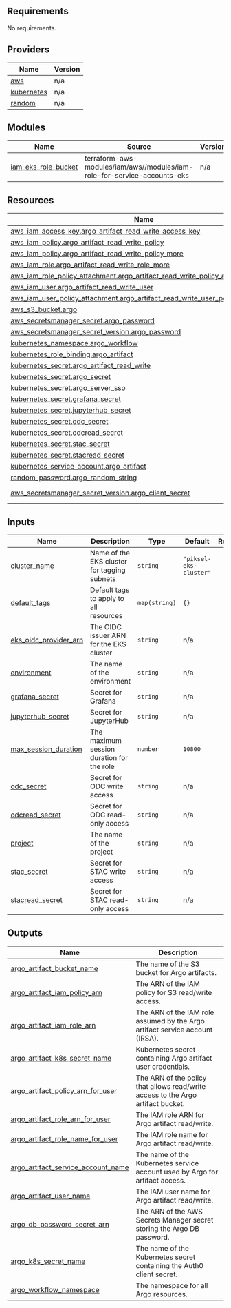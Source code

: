 <!-- BEGIN_TF_DOCS -->
## Requirements

No requirements.

## Providers

| Name | Version |
|------|---------|
| <a name="provider_aws"></a> [aws](#provider\_aws) | n/a |
| <a name="provider_kubernetes"></a> [kubernetes](#provider\_kubernetes) | n/a |
| <a name="provider_random"></a> [random](#provider\_random) | n/a |

## Modules

| Name | Source | Version |
|------|--------|---------|
| <a name="module_iam_eks_role_bucket"></a> [iam\_eks\_role\_bucket](#module\_iam\_eks\_role\_bucket) | terraform-aws-modules/iam/aws//modules/iam-role-for-service-accounts-eks | n/a |

## Resources

| Name | Type |
|------|------|
| [aws_iam_access_key.argo_artifact_read_write_access_key](https://registry.terraform.io/providers/hashicorp/aws/latest/docs/resources/iam_access_key) | resource |
| [aws_iam_policy.argo_artifact_read_write_policy](https://registry.terraform.io/providers/hashicorp/aws/latest/docs/resources/iam_policy) | resource |
| [aws_iam_policy.argo_artifact_read_write_policy_more](https://registry.terraform.io/providers/hashicorp/aws/latest/docs/resources/iam_policy) | resource |
| [aws_iam_role.argo_artifact_read_write_role_more](https://registry.terraform.io/providers/hashicorp/aws/latest/docs/resources/iam_role) | resource |
| [aws_iam_role_policy_attachment.argo_artifact_read_write_policy_attachment](https://registry.terraform.io/providers/hashicorp/aws/latest/docs/resources/iam_role_policy_attachment) | resource |
| [aws_iam_user.argo_artifact_read_write_user](https://registry.terraform.io/providers/hashicorp/aws/latest/docs/resources/iam_user) | resource |
| [aws_iam_user_policy_attachment.argo_artifact_read_write_user_policy_attachment](https://registry.terraform.io/providers/hashicorp/aws/latest/docs/resources/iam_user_policy_attachment) | resource |
| [aws_s3_bucket.argo](https://registry.terraform.io/providers/hashicorp/aws/latest/docs/resources/s3_bucket) | resource |
| [aws_secretsmanager_secret.argo_password](https://registry.terraform.io/providers/hashicorp/aws/latest/docs/resources/secretsmanager_secret) | resource |
| [aws_secretsmanager_secret_version.argo_password](https://registry.terraform.io/providers/hashicorp/aws/latest/docs/resources/secretsmanager_secret_version) | resource |
| [kubernetes_namespace.argo_workflow](https://registry.terraform.io/providers/hashicorp/kubernetes/latest/docs/resources/namespace) | resource |
| [kubernetes_role_binding.argo_artifact](https://registry.terraform.io/providers/hashicorp/kubernetes/latest/docs/resources/role_binding) | resource |
| [kubernetes_secret.argo_artifact_read_write](https://registry.terraform.io/providers/hashicorp/kubernetes/latest/docs/resources/secret) | resource |
| [kubernetes_secret.argo_secret](https://registry.terraform.io/providers/hashicorp/kubernetes/latest/docs/resources/secret) | resource |
| [kubernetes_secret.argo_server_sso](https://registry.terraform.io/providers/hashicorp/kubernetes/latest/docs/resources/secret) | resource |
| [kubernetes_secret.grafana_secret](https://registry.terraform.io/providers/hashicorp/kubernetes/latest/docs/resources/secret) | resource |
| [kubernetes_secret.jupyterhub_secret](https://registry.terraform.io/providers/hashicorp/kubernetes/latest/docs/resources/secret) | resource |
| [kubernetes_secret.odc_secret](https://registry.terraform.io/providers/hashicorp/kubernetes/latest/docs/resources/secret) | resource |
| [kubernetes_secret.odcread_secret](https://registry.terraform.io/providers/hashicorp/kubernetes/latest/docs/resources/secret) | resource |
| [kubernetes_secret.stac_secret](https://registry.terraform.io/providers/hashicorp/kubernetes/latest/docs/resources/secret) | resource |
| [kubernetes_secret.stacread_secret](https://registry.terraform.io/providers/hashicorp/kubernetes/latest/docs/resources/secret) | resource |
| [kubernetes_service_account.argo_artifact](https://registry.terraform.io/providers/hashicorp/kubernetes/latest/docs/resources/service_account) | resource |
| [random_password.argo_random_string](https://registry.terraform.io/providers/hashicorp/random/latest/docs/resources/password) | resource |
| [aws_secretsmanager_secret_version.argo_client_secret](https://registry.terraform.io/providers/hashicorp/aws/latest/docs/data-sources/secretsmanager_secret_version) | data source |

## Inputs

| Name | Description | Type | Default | Required |
|------|-------------|------|---------|:--------:|
| <a name="input_cluster_name"></a> [cluster\_name](#input\_cluster\_name) | Name of the EKS cluster for tagging subnets | `string` | `"piksel-eks-cluster"` | no |
| <a name="input_default_tags"></a> [default\_tags](#input\_default\_tags) | Default tags to apply to all resources | `map(string)` | `{}` | no |
| <a name="input_eks_oidc_provider_arn"></a> [eks\_oidc\_provider\_arn](#input\_eks\_oidc\_provider\_arn) | The OIDC issuer ARN for the EKS cluster | `string` | n/a | yes |
| <a name="input_environment"></a> [environment](#input\_environment) | The name of the environment | `string` | n/a | yes |
| <a name="input_grafana_secret"></a> [grafana\_secret](#input\_grafana\_secret) | Secret for Grafana | `string` | n/a | yes |
| <a name="input_jupyterhub_secret"></a> [jupyterhub\_secret](#input\_jupyterhub\_secret) | Secret for JupyterHub | `string` | n/a | yes |
| <a name="input_max_session_duration"></a> [max\_session\_duration](#input\_max\_session\_duration) | The maximum session duration for the role | `number` | `10800` | no |
| <a name="input_odc_secret"></a> [odc\_secret](#input\_odc\_secret) | Secret for ODC write access | `string` | n/a | yes |
| <a name="input_odcread_secret"></a> [odcread\_secret](#input\_odcread\_secret) | Secret for ODC read-only access | `string` | n/a | yes |
| <a name="input_project"></a> [project](#input\_project) | The name of the project | `string` | n/a | yes |
| <a name="input_stac_secret"></a> [stac\_secret](#input\_stac\_secret) | Secret for STAC write access | `string` | n/a | yes |
| <a name="input_stacread_secret"></a> [stacread\_secret](#input\_stacread\_secret) | Secret for STAC read-only access | `string` | n/a | yes |

## Outputs

| Name | Description |
|------|-------------|
| <a name="output_argo_artifact_bucket_name"></a> [argo\_artifact\_bucket\_name](#output\_argo\_artifact\_bucket\_name) | The name of the S3 bucket for Argo artifacts. |
| <a name="output_argo_artifact_iam_policy_arn"></a> [argo\_artifact\_iam\_policy\_arn](#output\_argo\_artifact\_iam\_policy\_arn) | The ARN of the IAM policy for S3 read/write access. |
| <a name="output_argo_artifact_iam_role_arn"></a> [argo\_artifact\_iam\_role\_arn](#output\_argo\_artifact\_iam\_role\_arn) | The ARN of the IAM role assumed by the Argo artifact service account (IRSA). |
| <a name="output_argo_artifact_k8s_secret_name"></a> [argo\_artifact\_k8s\_secret\_name](#output\_argo\_artifact\_k8s\_secret\_name) | Kubernetes secret containing Argo artifact user credentials. |
| <a name="output_argo_artifact_policy_arn_for_user"></a> [argo\_artifact\_policy\_arn\_for\_user](#output\_argo\_artifact\_policy\_arn\_for\_user) | The ARN of the policy that allows read/write access to the Argo artifact bucket. |
| <a name="output_argo_artifact_role_arn_for_user"></a> [argo\_artifact\_role\_arn\_for\_user](#output\_argo\_artifact\_role\_arn\_for\_user) | The IAM role ARN for Argo artifact read/write. |
| <a name="output_argo_artifact_role_name_for_user"></a> [argo\_artifact\_role\_name\_for\_user](#output\_argo\_artifact\_role\_name\_for\_user) | The IAM role name for Argo artifact read/write. |
| <a name="output_argo_artifact_service_account_name"></a> [argo\_artifact\_service\_account\_name](#output\_argo\_artifact\_service\_account\_name) | The name of the Kubernetes service account used by Argo for artifact access. |
| <a name="output_argo_artifact_user_name"></a> [argo\_artifact\_user\_name](#output\_argo\_artifact\_user\_name) | The IAM user name for Argo artifact read/write. |
| <a name="output_argo_db_password_secret_arn"></a> [argo\_db\_password\_secret\_arn](#output\_argo\_db\_password\_secret\_arn) | The ARN of the AWS Secrets Manager secret storing the Argo DB password. |
| <a name="output_argo_k8s_secret_name"></a> [argo\_k8s\_secret\_name](#output\_argo\_k8s\_secret\_name) | The name of the Kubernetes secret containing the Auth0 client secret. |
| <a name="output_argo_workflow_namespace"></a> [argo\_workflow\_namespace](#output\_argo\_workflow\_namespace) | The namespace for all Argo resources. |
<!-- END_TF_DOCS -->
